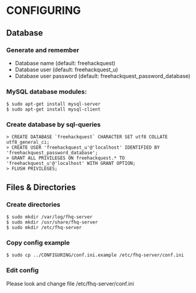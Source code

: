 # CONFIGURING

## Database

### Generate and remember

* Database name (default: freehackquest)
* Database user (default: freehackquest_u)
* Database user password (default: freehackquest_password_database)

### MySQL database modules:

```
$ sudo apt-get install mysql-server
$ sudo apt-get install mysql-client
```

### Create database by sql-queries

```
> CREATE DATABASE `freehackquest` CHARACTER SET utf8 COLLATE utf8_general_ci;
> CREATE USER 'freehackquest_u'@'localhost' IDENTIFIED BY 'freehackquest_password_database';
> GRANT ALL PRIVILEGES ON freehackquest.* TO 'freehackquest_u'@'localhost' WITH GRANT OPTION;
> FLUSH PRIVILEGES;
```

## Files & Directories 

### Create directories

```
$ sudo mkdir /var/log/fhq-server
$ sudo mkdir /usr/share/fhq-server
$ sudo mkdir /etc/fhq-server
```

### Copy config example

```
$ sudo cp ../CONFIGURING/conf.ini.example /etc/fhq-server/conf.ini
```

### Edit config 

Please look and change file /etc/fhq-server/conf.ini

